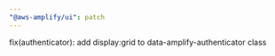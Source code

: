 ```yaml
---
"@aws-amplify/ui": patch
---
```


fix(authenticator): add display:grid to data-amplify-authenticator class
